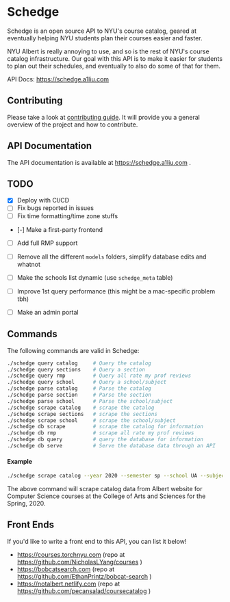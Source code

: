 # Schedge
Schedge is an open source API to NYU's course catalog, geared at eventually helping
NYU students plan their courses easier and faster.

NYU Albert is really annoying to use, and so is the rest of NYU's course catalog
infrastructure. Our goal with this API is to make it easier for students to plan
out their schedules, and eventually to also do some of that for them.

API Docs: https://schedge.a1liu.com

## Contributing
Please take a look at [contributing guide](docs/CONTRIBUTING.md). It will provide
you a general overview of the project and how to contribute.

## API Documentation
The API documentation is available at https://schedge.a1liu.com .

## TODO
- [x] Deploy with CI/CD
- [ ] Fix bugs reported in issues
- [ ] Fix time formatting/time zone stuffs
- [-] Make a first-party frontend
- [ ] Add full RMP support

- [ ] Remove all the different `models` folders, simplify database edits and whatnot
- [ ] Make the schools list dynamic (use `schedge_meta` table)
- [ ] Improve 1st query performance (this might be a mac-specific problem tbh)
- [ ] Make an admin portal

## Commands
The following commands are valid in Schedge:

```sh
./schedge query catalog     # Query the catalog
./schedge query sections    # Query a section
./schedge query rmp         # Query all rate my prof reviews
./schedge query school      # Query a school/subject
./schedge parse catalog     # Parse the catalog
./schedge parse section     # Parse the section
./schedge parse school      # Parse the school/subject
./schedge scrape catalog    # scrape the catalog
./schedge scrape sections   # scrape the sections
./schedge scrape school     # scrape the school/subject
./schedge db scrape         # scrape the catalog for information
./schedge db rmp            # scrape all rate my prof reviews
./schedge db query          # query the database for information
./schedge db serve          # Serve the database data through an API
```

#### Example
```sh
./schedge scrape catalog --year 2020 --semester sp --school UA --subject CSCI
```
The above command will scrape catalog data from Albert website for Computer Science courses at the
College of Arts and Sciences for the Spring, 2020.

## Front Ends
If you'd like to write a front end to this API, you can list it below!

- https://courses.torchnyu.com (repo at https://github.com/NicholasLYang/courses )
- https://bobcatsearch.com (repo at https://github.com/EthanPrintz/bobcat-search )
- https://notalbert.netlify.com (repo at https://github.com/pecansalad/coursecatalog )
